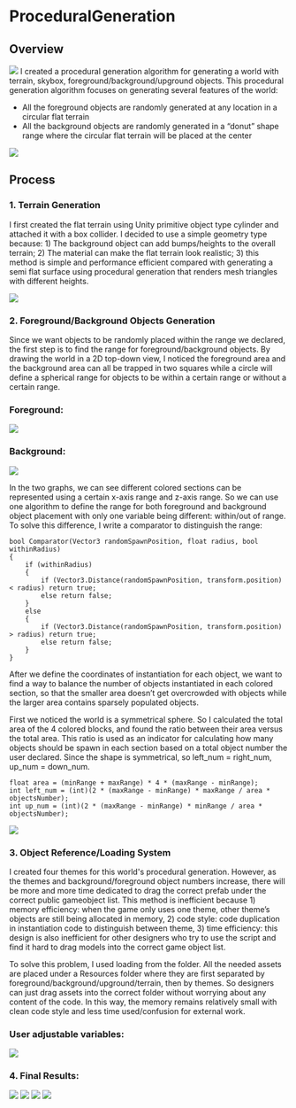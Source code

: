 # ProceduralGeneration

## Overview

![](/ProcedualGeneration/Assets/ExternalAssets/lava.png)
I created a procedural generation algorithm for generating a world with terrain, skybox, foreground/background/upground objects. This procedural generation algorithm focuses on generating several features of the world:

- All the foreground objects are randomly generated at any location in a circular flat terrain
- All the background objects are randomly generated in a “donut” shape range where the circular flat terrain will be placed at the center

![](/ProcedualGeneration/Assets/ExternalAssets/overview.png)

## Process
### 1. Terrain Generation

I first created the flat terrain using Unity primitive object type cylinder and attached it with a box collider. I decided to use a simple geometry type because: 1) The background object can add bumps/heights to the overall terrain; 2) The material can make the flat terrain look realistic; 3) this method is simple and performance efficient compared with generating a semi flat surface using procedural generation that renders mesh triangles with different heights.

![](/ProcedualGeneration/Assets/ExternalAssets/terrain.png)

### 2. Foreground/Background Objects Generation

Since we want objects to be randomly placed within the range we declared, the first step is to find the range for foreground/background objects. By drawing the world in a 2D top-down view, I noticed the foreground area and the background area can all be trapped in two squares while a circle will define a spherical range for objects to be within a certain range or without a certain range. 

### Foreground:

![](/ProcedualGeneration/Assets/ExternalAssets/foreground.png)

### Background:

![](/ProcedualGeneration/Assets/ExternalAssets/background.png)

In the two graphs, we can see different colored sections can be represented using a certain x-axis range and z-axis range. So we can use one algorithm to define the range for both foreground and background object placement with only one variable being different: within/out of range. To solve this difference, I write a comparator to distinguish the range:
```
bool Comparator(Vector3 randomSpawnPosition, float radius, bool withinRadius)
{
    if (withinRadius)
    {
        if (Vector3.Distance(randomSpawnPosition, transform.position) < radius) return true;
        else return false;
    }
    else
    {
        if (Vector3.Distance(randomSpawnPosition, transform.position) > radius) return true;
        else return false;
    }
}
```
After we define the coordinates of instantiation for each object, we want to find a way to balance the number of objects instantiated in each colored section, so that the smaller area doesn’t get overcrowded with objects while the larger area contains sparsely populated objects. 

First we noticed the world is a symmetrical sphere. So I calculated the total area of the 4 colored blocks, and found the ratio between their area versus the total area. This ratio is used as an indicator for calculating how many objects should be spawn in each section based on a total object number the user declared. Since the shape is symmetrical, so left_num = right_num, up_num = down_num.
```
float area = (minRange + maxRange) * 4 * (maxRange - minRange);
int left_num = (int)(2 * (maxRange - minRange) * maxRange / area * objectsNumber);
int up_num = (int)(2 * (maxRange - minRange) * minRange / area * objectsNumber);
```
![](/ProcedualGeneration/Assets/ExternalAssets/result.png)

### 3. Object Reference/Loading System
I created four themes for this world's procedural generation. However, as the themes and background/foreground object numbers increase, there will be more and more time dedicated to drag the correct prefab under the correct public gameobject list. This method is inefficient because 1) memory efficiency: when the game only uses one theme, other theme’s objects are still being allocated in memory, 2) code style: code duplication in instantiation code to distinguish between theme, 3) time efficiency: this design is also inefficient for other designers who try to use the script and find it hard to drag models into the correct game object list. 


To solve this problem, I used loading from the folder. All the needed assets are placed under a Resources folder where they are first separated by foreground/background/upground/terrain, then by themes. So designers can just drag assets into the correct folder without worrying about any content of the code. In this way, the memory remains relatively small with clean code style and less time used/confusion for external work.

### User adjustable variables:
![](/ProcedualGeneration/Assets/ExternalAssets/setting.png)

### 4. Final Results:
![](/ProcedualGeneration/Assets/ExternalAssets/desert.png)
![](/ProcedualGeneration/Assets/ExternalAssets/lava.png)
![](/ProcedualGeneration/Assets/ExternalAssets/space.png)
![](/ProcedualGeneration/Assets/ExternalAssets/forest.png)
